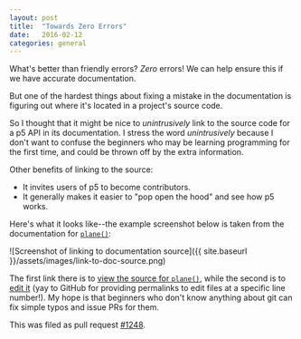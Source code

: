 ```yaml
---
layout: post
title:  "Towards Zero Errors"
date:   2016-02-12
categories: general
---
```

What's better than friendly errors? *Zero* errors! We can help ensure this if we have accurate documentation.

But one of the hardest things about fixing a mistake in the documentation is figuring out where it's located in a project's source code.

So I thought that it might be nice to *unintrusively* link to the source code for a p5 API in its documentation. I stress the word *unintrusively* because I don't want to confuse the beginners who may be learning programming for the first time, and could be thrown off by the extra information.

Other benefits of linking to the source:

* It invites users of p5 to become contributors.
* It generally makes it easier to "pop open the hood" and see how p5 works.

Here's what it looks like--the example screenshot below is taken from the documentation for [`plane()`](http://p5js.org/reference/#/p5/plane):

![Screenshot of linking to documentation source]({{ site.baseurl }}/assets/images/link-to-doc-source.png)

The first link there is to [view the source for `plane()`](https://github.com/processing/p5.js/blob/master/src/3d/3d_primitives.js#L14), while the second is to [edit it](https://github.com/processing/p5.js/edit/master/src/3d/3d_primitives.js#L14) (yay to GitHub for providing permalinks to edit files at a specific line number!). My hope is that beginners who don't know anything about git can fix simple typos and issue PRs for them.

This was filed as pull request [#1248](https://github.com/processing/p5.js/pull/1248).
